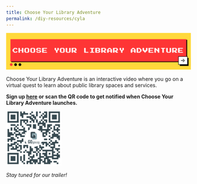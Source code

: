 ```yaml
---
title: Choose Your Library Adventure
permalink: /diy-resources/cyla
---
```

<img alt="What's The Big Idea" src="/images/diyresources/CYLA Main Banner.png">

Choose Your Library Adventure is an interactive video where you go on a virtual quest to learn about public library spaces and services.<br>

**Sign up [here](https://go.gov.sg/nlb-CYLA-form) or scan the QR code to get notified when Choose Your Library Adventure launches. <br>**
	
<img src="/images/diyresources/CYLA Interest QR.png" style="width: 30%;">
	
*Stay tuned for our trailer!*